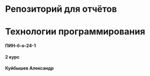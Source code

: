 # Репозиторий для отчётов
# Технологии программирования

#### ПИН-б-о-24-1

#### 2 курс

#### Куйбышев Александр
